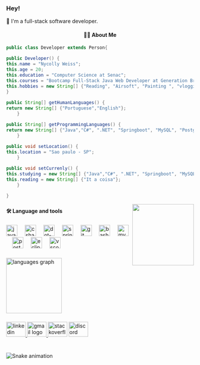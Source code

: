 

### Hey!

👾 I'm a full-stack software developer.
<h4 align="center">👩‍💻 About Me</h4>

```Java
public class Developer extends Person{
	
public Developer() {
this.name = "Nycolly Weiss";
this.age = 20;
this.education = "Computer Science at Senac";
this.courses = "Bootcamp Full-Stack Java Web Developer at Generation Brasil";
this.hobbies = new String[] {"Reading", "Airsoft", "Painting ", "vlogging"};	
}
	
public String[] getHumanLanguages() {
return new String[] {"Portuguese","English"};    
	}

public String[] getProgrammingLanguages() {
return new String[] {"Java","C#", ".NET", "Springboot", "MySQL", "PostgradeSQL"};
	}
	
public void setLocation() {
this.location = "Sao paulo - SP";
	}

public void setCurrenly() {
this.studying = new String[] {"Java","C#", ".NET", "Springboot", "MySQL", "PostgradeSQL"};
this.reading = new String[] {"It a coisa"};
	}
	
}
```
<img align="right" height="165" src="https://media2.giphy.com/media/v1.Y2lkPTc5MGI3NjExbnhkbWhyNDM0eDY4N2prbnZxcGNyZ3Y0c3Q3M3pibHFvcDB0ZWU1aSZlcD12MV9pbnRlcm5hbF9naWZfYnlfaWQmY3Q9Zw/1M7drqJHpCENqKN5JK/giphy.gif"  />

###

<h4 align="left">🛠 Language and tools</h4>

###

<div align="left">
  <img src="https://cdn.jsdelivr.net/gh/devicons/devicon/icons/java/java-original.svg" height="30" alt="java logo"  />
  <img width="12" />
  <img src="https://cdn.jsdelivr.net/gh/devicons/devicon/icons/csharp/csharp-original.svg" height="30" alt="csharp logo"  />
  <img width="12" />
  <img src="https://cdn.jsdelivr.net/gh/devicons/devicon/icons/dot-net/dot-net-plain-wordmark.svg" height="30" alt="dot-net logo"  />
  <img width="12" />
  <img src="https://cdn.simpleicons.org/spring/6DB33F" height="30" alt="spring logo"  />
  <img width="12" />
  <img src="https://cdn.jsdelivr.net/gh/devicons/devicon/icons/git/git-original.svg" height="30" alt="git logo"  />
  <img width="12" />
  <img src="https://cdn.jsdelivr.net/gh/devicons/devicon/icons/bash/bash-original.svg" height="30" alt="bash logo"  />
  <img width="12" />
  <img src="https://cdn.simpleicons.org/mysql/4479A1" height="30" alt="mysql logo"  />
  <img width="12" />
  <img src="https://cdn.simpleicons.org/postgresql/4169E1" height="30" alt="postgresql logo"  />
  <img width="12" />
  <img src="https://skillicons.dev/icons?i=eclipse" height="30" alt="eclipseide logo"  />
  <img width="12" />
  <img src="https://cdn.jsdelivr.net/gh/devicons/devicon/icons/vscode/vscode-original.svg" height="30" alt="vscode logo"  />
</div>

###

<div align="left">
  <img src="https://github-readme-stats.vercel.app/api/top-langs?username=NycollyWeiss&locale=en&hide_title=true&layout=compact&card_width=320&langs_count=10&theme=blue-green&hide_border=true&order=2" height="149" alt="languages graph"  />
</div>

###

<div align="left">
  <a href="https://www.linkedin.com/in/nycollyweiss/" target="_blank">
    <img src="https://raw.githubusercontent.com/maurodesouza/profile-readme-generator/master/src/assets/icons/social/linkedin/default.svg" width="52" height="40" alt="linkedin logo"  />
  </a>
  <a href="nycollyweissoliveira@gmail.com" target="_blank">
    <img src="https://raw.githubusercontent.com/maurodesouza/profile-readme-generator/master/src/assets/icons/social/gmail/default.svg" width="52" height="40" alt="gmail logo"  />
  </a>
  <img src="https://raw.githubusercontent.com/maurodesouza/profile-readme-generator/master/src/assets/icons/social/stackoverflow/default.svg" width="52" height="40" alt="stackoverflow logo"  />
  <img src="https://raw.githubusercontent.com/maurodesouza/profile-readme-generator/master/src/assets/icons/social/discord/default.svg" width="52" height="40" alt="discord logo"  />
</div>

###

<br clear="both">

<img src="https://raw.githubusercontent.com/NycollyWeiss/NycollyWeiss/output/snake.svg" alt="Snake animation" />

###
